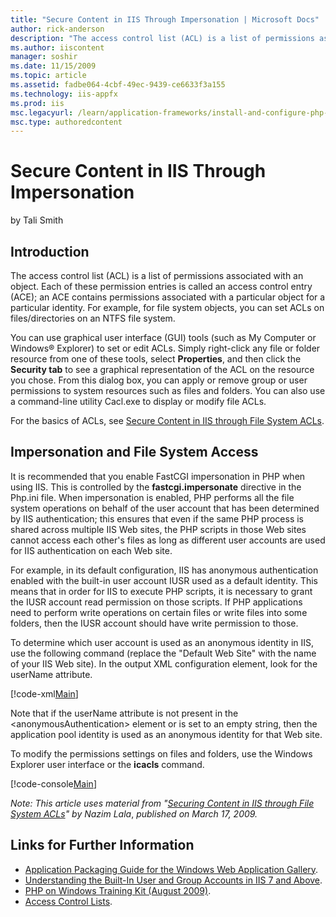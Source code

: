 ```yaml
---
title: "Secure Content in IIS Through Impersonation | Microsoft Docs"
author: rick-anderson
description: "The access control list (ACL) is a list of permissions associated with an object. Each of these permission entries is called an access control entry (ACE); a..."
ms.author: iiscontent
manager: soshir
ms.date: 11/15/2009
ms.topic: article
ms.assetid: fadbe064-4cbf-49ec-9439-ce6633f3a155
ms.technology: iis-appfx
ms.prod: iis
msc.legacyurl: /learn/application-frameworks/install-and-configure-php-on-iis/secure-content-in-iis-through-impersonation
msc.type: authoredcontent
---
```

Secure Content in IIS Through Impersonation
====================
by Tali Smith

## Introduction

The access control list (ACL) is a list of permissions associated with an object. Each of these permission entries is called an access control entry (ACE); an ACE contains permissions associated with a particular object for a particular identity. For example, for file system objects, you can set ACLs on files/directories on an NTFS file system.

You can use graphical user interface (GUI) tools (such as My Computer or Windows® Explorer) to set or edit ACLs. Simply right-click any file or folder resource from one of these tools, select **Properties**, and then click the **Security tab** to see a graphical representation of the ACL on the resource you chose. From this dialog box, you can apply or remove group or user permissions to system resources such as files and folders. You can also use a command-line utility Cacl.exe to display or modify file ACLs.

For the basics of ACLs, see [Secure Content in IIS through File System ACLs](../../get-started/planning-for-security/secure-content-in-iis-through-file-system-acls.md).

## Impersonation and File System Access

It is recommended that you enable FastCGI impersonation in PHP when using IIS. This is controlled by the **fastcgi.impersonate** directive in the Php.ini file. When impersonation is enabled, PHP performs all the file system operations on behalf of the user account that has been determined by IIS authentication; this ensures that even if the same PHP process is shared across multiple IIS Web sites, the PHP scripts in those Web sites cannot access each other's files as long as different user accounts are used for IIS authentication on each Web site.

For example, in its default configuration, IIS has anonymous authentication enabled with the built-in user account IUSR used as a default identity. This means that in order for IIS to execute PHP scripts, it is necessary to grant the IUSR account read permission on those scripts. If PHP applications need to perform write operations on certain files or write files into some folders, then the IUSR account should have write permission to those.

To determine which user account is used as an anonymous identity in IIS, use the following command (replace the "Default Web Site" with the name of your IIS Web site). In the output XML configuration element, look for the userName attribute.


[!code-xml[Main](secure-content-in-iis-through-impersonation/samples/sample1.xml)]


Note that if the userName attribute is not present in the &lt;anonymousAuthentication&gt; element or is set to an empty string, then the application pool identity is used as an anonymous identity for that Web site.

To modify the permissions settings on files and folders, use the Windows Explorer user interface or the **icacls** command.


[!code-console[Main](secure-content-in-iis-through-impersonation/samples/sample2.cmd)]


*Note: This article uses material from "[Securing Content in IIS through File System ACLs](../../get-started/planning-for-security/secure-content-in-iis-through-file-system-acls.md)" by Nazim Lala*, *published on March 17, 2009.*


## Links for Further Information

- [Application Packaging Guide for the Windows Web Application Gallery](../../develop/windows-web-application-gallery/package-an-application-for-the-windows-web-application-gallery.md).
- [Understanding the Built-In User and Group Accounts in IIS 7 and Above](../../get-started/planning-for-security/understanding-built-in-user-and-group-accounts-in-iis.md).
- [PHP on Windows Training Kit (August 2009)](https://www.microsoft.com/downloads/details.aspx?FamilyID=c8498c9b-a85a-4afa-90c0-593d0e4850cb&amp;DisplayLang=en).
- [Access Control Lists](https://msdn.microsoft.com/en-us/library/aa374872(VS.85).aspx).